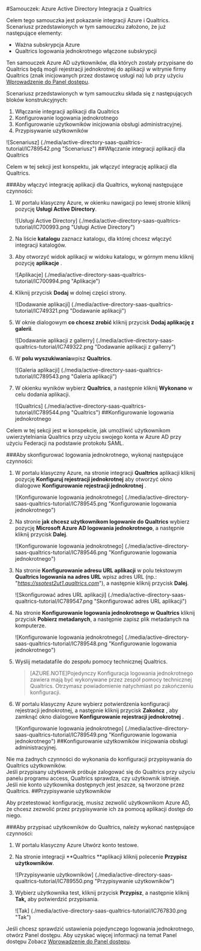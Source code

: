 <properties 
    pageTitle="Samouczek: Azure Active Directory Integracja z Qualtrics | Microsoft Azure" 
    description="Dowiedz się, jak użyć Qualtrics z usługi Azure Active Directory w celu włączenia rejestracji jednokrotnej, automatycznego inicjowania obsługi administracyjnej i nie tylko!" 
    services="active-directory" 
    authors="jeevansd"  
    documentationCenter="na" 
    manager="femila"/>
<tags 
    ms.service="active-directory" 
    ms.devlang="na" 
    ms.topic="article" 
    ms.tgt_pltfrm="na" 
    ms.workload="identity" 
    ms.date="09/26/2016" 
    ms.author="jeedes" />

#<a name="tutorial-azure-active-directory-integration-with-qualtrics"></a>Samouczek: Azure Active Directory Integracja z Qualtrics
  
Celem tego samouczka jest pokazanie integracji Azure i Qualtrics.  
Scenariusz przedstawionych w tym samouczku założono, że już następujące elementy:

-   Ważna subskrypcja Azure
-   Qualtrics logowania jednokrotnego włączone subskrypcji
  
Ten samouczek Azure AD użytkowników, dla których zostały przypisane do Qualtrics będą mogli rejestracji jednokrotnej do aplikacji w witrynie firmy Qualtrics (znak inicjowanych przez dostawcę usługi na) lub przy użyciu [Wprowadzenie do Panel dostępu](active-directory-saas-access-panel-introduction.md).
  
Scenariusz przedstawionych w tym samouczku składa się z następujących bloków konstrukcyjnych:

1.  Włączanie integracji aplikacji dla Qualtrics
2.  Konfigurowanie logowania jednokrotnego
3.  Konfigurowanie użytkowników inicjowania obsługi administracyjnej.
4.  Przypisywanie użytkowników

![Scenariusz] (./media/active-directory-saas-qualtrics-tutorial/IC789542.png "Scenariusz")
##<a name="enabling-the-application-integration-for-qualtrics"></a>Włączanie integracji aplikacji dla Qualtrics
  
Celem w tej sekcji jest konspektu, jak włączyć integrację aplikacji dla Qualtrics.

###<a name="to-enable-the-application-integration-for-qualtrics-perform-the-following-steps"></a>Aby włączyć integrację aplikacji dla Qualtrics, wykonaj następujące czynności:

1.  W portalu klasyczny Azure, w okienku nawigacji po lewej stronie kliknij pozycję **Usługi Active Directory**.

    ![Usługi Active Directory] (./media/active-directory-saas-qualtrics-tutorial/IC700993.png "Usługi Active Directory")

2.  Na liście **katalogu** zaznacz katalogu, dla której chcesz włączyć integracji katalogów.

3.  Aby otworzyć widok aplikacji w widoku katalogu, w górnym menu kliknij pozycję **aplikacje** .

    ![Aplikacje] (./media/active-directory-saas-qualtrics-tutorial/IC700994.png "Aplikacje")

4.  Kliknij przycisk **Dodaj** w dolnej części strony.

    ![Dodawanie aplikacji] (./media/active-directory-saas-qualtrics-tutorial/IC749321.png "Dodawanie aplikacji")

5.  W oknie dialogowym **co chcesz zrobić** kliknij przycisk **Dodaj aplikację z galerii**.

    ![Dodawanie aplikacji z gallerry] (./media/active-directory-saas-qualtrics-tutorial/IC749322.png "Dodawanie aplikacji z gallerry")

6.  W **polu wyszukiwania**wpisz **Qualtrics**.

    ![Galeria aplikacji] (./media/active-directory-saas-qualtrics-tutorial/IC789543.png "Galeria aplikacji")

7.  W okienku wyników wybierz **Qualtrics**, a następnie kliknij **Wykonano** w celu dodania aplikacji.

    ![Qualtrics] (./media/active-directory-saas-qualtrics-tutorial/IC789544.png "Qualtrics")
##<a name="configuring-single-sign-on"></a>Konfigurowanie logowania jednokrotnego
  
Celem w tej sekcji jest w konspekcie, jak umożliwić użytkownikom uwierzytelniania Qualtrics przy użyciu swojego konta w Azure AD przy użyciu Federacji na podstawie protokołu SAML.

###<a name="to-configure-single-sign-on-perform-the-following-steps"></a>Aby skonfigurować logowania jednokrotnego, wykonaj następujące czynności:

1.  W portalu klasyczny Azure, na stronie integracji **Qualtrics** aplikacji kliknij pozycję **Konfiguruj rejestracji jednokrotnej** aby otworzyć okno dialogowe **Konfigurowanie rejestracji jednokrotnej** .

    ![Konfigurowanie logowania jednokrotnego] (./media/active-directory-saas-qualtrics-tutorial/IC789545.png "Konfigurowanie logowania jednokrotnego")

2.  Na stronie **jak chcesz użytkownikom logowanie do Qualtrics** wybierz pozycję **Microsoft Azure AD logowania jednokrotnego**, a następnie kliknij przycisk **Dalej**.

    ![Konfigurowanie logowania jednokrotnego] (./media/active-directory-saas-qualtrics-tutorial/IC789546.png "Konfigurowanie logowania jednokrotnego")

3.  Na stronie **Konfigurowanie adresu URL aplikacji** w polu tekstowym **Qualtrics logowania na adres URL** wpisz adres URL (np.: "*https://ssotest2ut1.qualtrics.com*"), a następnie kliknij przycisk **Dalej**.

    ![Skonfigurować adres URL aplikacji] (./media/active-directory-saas-qualtrics-tutorial/IC789547.png "Skonfigurować adres URL aplikacji")

4.  Na stronie **Konfigurowanie logowania jednokrotnego w Qualtrics** kliknij przycisk **Pobierz metadanych**, a następnie zapisz plik metadanych na komputerze.

    ![Konfigurowanie logowania jednokrotnego] (./media/active-directory-saas-qualtrics-tutorial/IC789548.png "Konfigurowanie logowania jednokrotnego")

5.  Wyślij metadatafile do zespołu pomocy technicznej Qualtrics.

    >[AZURE.NOTE]Pojedynczy Konfiguracja logowania jednokrotnego zawiera mają być wykonywane przez zespół pomocy technicznej Qualtrics. Otrzymasz powiadomienie natychmiast po zakończeniu konfiguracji.

6.  W portalu klasyczny Azure wybierz potwierdzenia konfiguracji rejestracji jednokrotnej, a następnie kliknij przycisk **Zakończ** , aby zamknąć okno dialogowe **Konfigurowanie rejestracji jednokrotnej** .

    ![Konfigurowanie logowania jednokrotnego] (./media/active-directory-saas-qualtrics-tutorial/IC789549.png "Konfigurowanie logowania jednokrotnego")
##<a name="configuring-user-provisioning"></a>Konfigurowanie użytkowników inicjowania obsługi administracyjnej.
  
Nie ma żadnych czynności do wykonania do konfiguracji przypisywania do Qualtrics użytkowników.  
Jeśli przypisany użytkownik próbuje zalogować się do Qualtrics przy użyciu panelu programu access, Qualtrics sprawdza, czy użytkownik istnieje.  
Jeśli nie konto użytkownika dostępnych jest jeszcze, są tworzone przez Qualtrics.
##<a name="assigning-users"></a>Przypisywanie użytkowników
  
Aby przetestować konfigurację, musisz zezwolić użytkownikom Azure AD, że chcesz zezwolić przez przypisywanie ich za pomocą aplikacji dostęp do niego.

###<a name="to-assign-users-to-qualtrics-perform-the-following-steps"></a>Aby przypisać użytkowników do Qualtrics, należy wykonać następujące czynności:

1.  W portalu klasyczny Azure Utwórz konto testowe.

2.  Na stronie integracji **Qualtrics **aplikacji kliknij polecenie **Przypisz użytkowników**.

    ![Przypisywanie użytkowników] (./media/active-directory-saas-qualtrics-tutorial/IC789550.png "Przypisywanie użytkowników")

3.  Wybierz użytkownika test, kliknij przycisk **Przypisz**, a następnie kliknij **Tak,** aby potwierdzić przypisania.

    ![Tak] (./media/active-directory-saas-qualtrics-tutorial/IC767830.png "Tak")
  
Jeśli chcesz sprawdzić ustawienia pojedynczego logowania jednokrotnego, otwórz Panel dostępu. Aby uzyskać więcej informacji na temat Panel dostępu Zobacz [Wprowadzenie do Panel dostępu](active-directory-saas-access-panel-introduction.md).